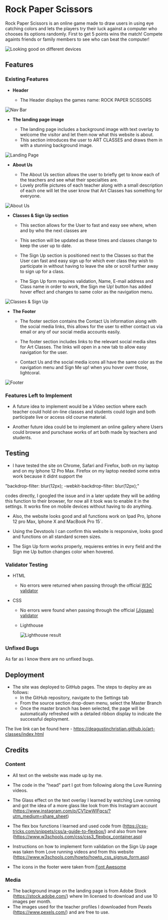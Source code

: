 # Rock Paper Scissors

Rock Paper Scissors is an online game made to draw users in using eye catching colors and lets the players try their luck
against a computer who chooses its options randomly. First to get 5 points wins the match! Compete againts friends or family members to see who can beat the computer!

![Looking good on different devices](https://raw.githubusercontent.com/deagustinchristian/Rock-Paper-Scissors/main/assets/images/readme%20images/Responsive%20design%20image.jpeg)

## Features 

### Existing Features

- __Header__

  - The Header displays the games name: ROCK PAPER SCISSORS

![Nav Bar](https://github.com/deagustinchristian/art-classes/blob/f61a8e2c163d60a2e39bd1f44e431d63e61a1cfd/assets/images/Nav%20bar%20ART%20CLASSES.jpeg)

- __The landing page image__

  - The landing page includes a background image with text overlay to welcome the visitor and let them now what this website is about.
  - This section introduces the user to ART CLASSES and draws them in with a stunning background image.

![Landing Page](https://github.com/deagustinchristian/art-classes/blob/176f1e6faab727d74b860d1fca00d7083f8e0b0b/assets/images/Art%20classes%20landing%20page.jpeg)

- __About Us__

  - The About Us section allows the user to briefly get to know each of the teachers and see what their specialties are. 
  - Lovely profile pictures of each teacher along with a small description of each one will let the user know that Art Classes has something for everyone. 

![About Us](https://github.com/deagustinchristian/art-classes/blob/176f1e6faab727d74b860d1fca00d7083f8e0b0b/assets/images/About%20Us.jpeg)

- __Classes & Sign Up section__

  - This section allows for the User to fast and easy see where, when and by who the next classes are 
  
  - This section will be updated as these times and classes change to keep the user up to date.
  
  - The Sign Up section is positioned next to the Classes so that the User can fast and easy sign up for which ever class they wish to participate in without having to leave the site or scroll further away to sign up for a class.
  
  - The Sign Up form requires validation, Name, E-mail address and Class name in order to work, the Sign me Up! button has added hover effect and changes to same color as the navigation menu. 

![Classes & Sign Up](https://github.com/deagustinchristian/art-classes/blob/176f1e6faab727d74b860d1fca00d7083f8e0b0b/assets/images/Classes&signup.jpeg)

- __The Footer__ 

  - The footer section contains the Contact Us information along with the social media links, this allows for the user to either contact us via email or any of our social media accounts easily.
  
  - The footer section includes links to the relevant social media sites for Art Classes. The links will open in a new tab to allow easy navigation for the user. 
  
  - Contact Us and the social media icons all have the same color as the navigation menu and Sign Me up! when you hover over those, lightcoral.


![Footer](https://github.com/deagustinchristian/art-classes/blob/103ae5eeed579cc45958d5e890edf0c0be3a1c86/assets/images/footer.jpeg)



### Features Left to Implement

- A future idea to implement would be a Video section where each teacher could hold on-line classes and students could login and both participate live or access old course material.

- Another future idea could be to implement an online gallery where Users could browse and purschase works of art both made by teachers and students.

## Testing 

- I have tested the site on Chrome, Safari and Firefox, both on my laptop and on my Iphone 12 Pro Max. Firefox on my laptop needed some extra work because it didnt support the

"backdrop-filter: blur(12px);
-webkit-backdrop-filter: blur(12px);"

codes directly, I googled the issue and in a later update they will be adding this function to their browser, for now all it took was to enable it in the settings. It works fine on mobile devices without having to do anything.

- Also, the website looks good and all functions work on Ipad Pro, Iphone 12 pro Max, Iphone X and MacBook Pro 15´.

- Using the Devstools I can confirm this website is responsive, looks good and functions on all standard screen sizes.

- The Sign Up form works properly, requieres entries in evry field and the Sign me Up button changes color when hovered.


### Validator Testing 

- HTML
  - No errors were returned when passing through the official [W3C validator](https://validator.w3.org/nu/?doc=https%3A%2F%2Fdeagustinchristian.github.io%2Fart-classes%2F)

- CSS
  - No errors were found when passing through the official [(Jigsaw) validator](https://jigsaw.w3.org/css-validator/validator?uri=https%3A%2F%2Fdeagustinchristian.github.io%2Fart-classes%2F&profile=css3svg&usermedium=all&warning=1&vextwarning=&lang=en)

  - Lighthouse

      ![Lighthouse result](https://github.com/deagustinchristian/art-classes/blob/4e18944f975f14f62debd6d6b68db1228c0c25dc/assets/images/Lighthouse.jpeg)

### Unfixed Bugs

As far as I know there are no unfixed bugs. 

## Deployment
 
- The site was deployed to GitHub pages. The steps to deploy are as follows: 
  - In the GitHub repository, navigate to the Settings tab 
  - From the source section drop-down menu, select the Master Branch
  - Once the master branch has been selected, the page will be automatically refreshed with a detailed ribbon display to indicate the successful deployment. 

The live link can be found here - https://deagustinchristian.github.io/art-classes/index.html 


## Credits 


### Content 

- All text on the website was made up by me.
- The code in the "head" part I got from following along the Love Running videos.
- The Glass effect on the text overlay I learned by watching Love running and got the idea of a more glass like look from this Instagram account (https://www.instagram.com/p/CV1zwWlFqcs/?utm_medium=share_sheet) 

-  The flex box functions I learned and used code from (https://css-tricks.com/snippets/css/a-guide-to-flexbox/) and also from here (https://www.w3schools.com/css/css3_flexbox_container.asp)

- Instructions on how to implement form validation on the Sign Up page was taken from Love running videos and from this website (https://www.w3schools.com/howto/howto_css_signup_form.asp)

- The icons in the footer were taken from [Font Awesome](https://fontawesome.com/)

### Media

- The background image on the landing page is from Adobe Stock (https://stock.adobe.com/) where Im licensed to download and use 10 images per month.
- The images used for the teacher profiles I downloaded from Pexels (https://www.pexels.com/) and are free to use.
